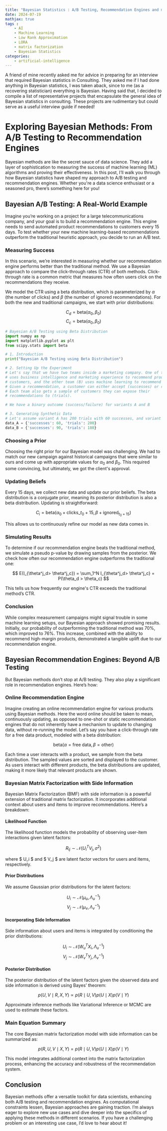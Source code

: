 ```yaml
---
title: "Bayesian Statistics : A/B Testing, Recommendation Engines and more from Big Consulting"
date: 2024-07-19
mathjax: true
tags : 
    - AI
    - Machine Learning
    - Low Rank Approximation
    - LORA
    - matrix factorization
    - Bayesian Statistics
categories:
    - artificial-intelligence
---
```


A friend of mine recently asked me for advice in preparing for an interview that required Bayesian statistics in Consulting. They asked me if I had done anything in Bayesian statistics, I was taken aback, since to me (as a recovering statistician) everything is Bayesian. Having said that, I decided to compile a list of representative projects that encapsulate the general idea of Bayesian statistics in consulting. These projects are rudimentary but could serve as a useful interview guide if needed!
# Exploring Bayesian Methods: From A/B Testing to Recommendation Engines

Bayesian methods are like the secret sauce of data science. They add a layer of sophistication to measuring the success of machine learning (ML) algorithms and proving their effectiveness. In this post, I’ll walk you through how Bayesian statistics have shaped my approach to A/B testing and recommendation engines. Whether you're a data science enthusiast or a seasoned pro, there’s something here for you!

## Bayesian A/B Testing: A Real-World Example

Imagine you’re working on a project for a large telecommunications company, and your goal is to build a recommendation engine. This engine needs to send automated product recommendations to customers every 15 days. To test whether your new machine learning-based recommendations outperform the traditional heuristic approach, you decide to run an A/B test.

### Measuring Success

In this scenario, we’re interested in measuring whether our recommendation engine performs better than the traditional method. We use a Bayesian approach to compare the click-through rates (CTR) of both methods. Click-through rate is a common metric that measures how often users click on the recommendations they receive.

We model the CTR using a beta distribution, which is parameterized by $\alpha$ (the number of clicks) and $\beta$ (the number of ignored recommendations). For both the new and traditional campaigns, we start with prior distributions:

$$ 
C_d = \text{beta}(\alpha_0, \beta_0) 
$$
$$ 
C_c = \text{beta}(\alpha_0, \beta_0) 
$$


```python
# Bayesian A/B Testing using Beta Distribution
import numpy as np
import matplotlib.pyplot as plt
from scipy.stats import beta

# 1. Introduction
print("Bayesian A/B Testing using Beta Distribution")

# 2. Setting Up the Experiment
# Let's say that we have two teams inside a marketing company. One of them (A) 
# uses business intelligence and marketing experience to recommend products to 
# customers, and the other team (B) uses machine learning to recommend products. 
# Given a recommendation, a customer can either accept (successes) or reject it. 
# Each team also gets a sample of customers they can expose their 
# recommendations to (trials).

# We have a binary outcome (success/failure) for variants A and B

# 3. Generating Synthetic Data
# Let's assume variant A has 200 trials with 60 successes, and variant B has 180 trials with 90 successes
data_A = {'successes': 60, 'trials': 200}
data_B = {'successes': 90, 'trials': 180}

```
### Choosing a Prior

Choosing the right prior for our Bayesian model was challenging. We had to match our new campaign against historical campaigns that were similar to ours and come up with appropriate values for $\alpha_0$ and $\beta_0$. This required some convincing, but ultimately, we got the client's approval.

### Updating Beliefs

Every 15 days, we collect new data and update our prior beliefs. The beta distribution is a conjugate prior, meaning its posterior distribution is also a beta distribution. Updating is straightforward:

$$ 
C_i = \text{beta}(\alpha_0 + \text{clicks}\_{t_0+15}, \beta + \text{ignored}_{t_0+15}) 
$$

This allows us to continuously refine our model as new data comes in.

### Simulating Results

To determine if our recommendation engine beats the traditional method, we simulate a pseudo p-value by drawing samples from the posterior. We check how often our recommendation engine outperforms the traditional one:

$$ 
E(I_{\theta^j_d> \theta^j_c}) = \sum_1^N I_{\theta^j_d> \theta^j_c} = P(\theta_d > \theta_c) 
$$

This tells us how frequently our engine's CTR exceeds the traditional method’s CTR.

### Conclusion

While complex measurement campaigns might signal trouble in some machine learning setups, our Bayesian approach showed promising results. Initially, our probability of outperforming the traditional method was 70%, which improved to 76%. This increase, combined with the ability to recommend high-margin products, demonstrated a tangible uplift due to our recommendation engine.

## Bayesian Recommendation Engines: Beyond A/B Testing

But Bayesian methods don’t stop at A/B testing. They also play a significant role in recommendation engines. Here’s how:

### Online Recommendation Engine

Imagine creating an online recommendation engine for various products using Bayesian methods. Here the word online should be taken to mean, continuously updating, as opposed to one-shot or static recommendation engines that do not inherently have a mechanism to update to changing data, without re-running the model. Let’s say you have a click-through rate for a free data product, modeled with a beta distribution:

$$
\text{beta}(\alpha = \text{free data}, \beta = \text{other})
$$

Each time a user interacts with a product, we sample from the beta distribution. The sampled values are sorted and displayed to the customer. As users interact with different products, the beta distributions are updated, making it more likely that relevant products are shown.

### Bayesian Matrix Factorization with Side Information

Bayesian Matrix Factorization (BMF) with side information is a powerful extension of traditional matrix factorization. It incorporates additional context about users and items to improve recommendations. Here’s a breakdown:

#### Likelihood Function

The likelihood function models the probability of observing user-item interactions given latent factors:

$$
R_{ij} \sim \mathcal{N}(U_i^T V_j, \sigma^2)
$$

where $ U_i $ and $ V_j $ are latent factor vectors for users and items, respectively.

#### Prior Distributions

We assume Gaussian prior distributions for the latent factors:

$$
U_i \sim \mathcal{N}(\mu_u, \Lambda_u^{-1})
$$
$$
V_j \sim \mathcal{N}(\mu_v, \Lambda_v^{-1})
$$

#### Incorporating Side Information

Side information about users and items is integrated by conditioning the prior distributions:

$$
U_i \sim \mathcal{N}(W_u^T X_i, \Lambda_u^{-1})
$$
$$
V_j \sim \mathcal{N}(W_v^T Y_j, \Lambda_v^{-1})
$$

#### Posterior Distribution

The posterior distribution of the latent factors given the observed data and side information is derived using Bayes’ theorem:

$$
p(U, V \mid R, X, Y) \propto p(R \mid U, V) p(U \mid X) p(V \mid Y)
$$

Approximate inference methods like Variational Inference or MCMC are used to estimate these factors.

### Main Equation Summary

The core Bayesian matrix factorization model with side information can be summarized as:

$$
p(R, U, V \mid X, Y) = p(R \mid U, V) p(U \mid X) p(V \mid Y)
$$

This model integrates additional context into the matrix factorization process, enhancing the accuracy and robustness of the recommendation system.

## Conclusion

Bayesian methods offer a versatile toolkit for data scientists, enhancing both A/B testing and recommendation engines. As computational constraints lessen, Bayesian approaches are gaining traction. I’m always eager to explore new use cases and dive deeper into the specifics of applying these methods in different scenarios. If you have a challenging problem or an interesting use case, I’d love to hear about it!
